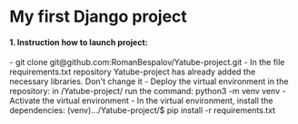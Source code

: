 <h1>My first Django project</h1>

<h4>1. Instruction how to launch project:</h4>
- git clone git@github.com:RomanBespalov/Yatube-project.git
- In the file requirements.txt repository Yatube-project has already added the necessary libraries. Don't change it
- Deploy the virtual environment in the repository: in /Yatube-project/ run the command: python3 -m venv venv
- Activate the virtual environment
- In the virtual environment, install the dependencies: (venv).../Yatube-project/$ pip install -r requirements.txt
